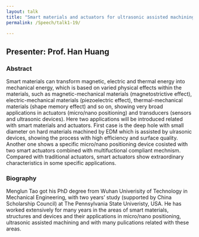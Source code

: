 ```yaml
---
layout: talk
title: "Smart materials and actuators for ultrasonic assisted machining and micro/nano positioning"
permalink: /Speech/talk1-19/

---
```


<div class="talk-container">
    <div class="talk-header">
        <h2>Presenter: Prof. Han Huang</h2>
    </div>
    <h3>Abstract</h3>
    <p>
Smart materials can transform magnetic, electric and thermal energy into mechanical energy, which is based on varied physical effects within the materials, such as magnetic-mechanical materials (magnetostrictive effect), electric-mechanical materials (piezoelectric effect), thermal-mechanical materials (shape memory effect) and so on, showing very broad applications in actuators (micro/nano positioning) and transducers (sensors and ultrasonic devices). Here two applications will be introduced related with smart materials and actuators. First case is the deep hole with small diameter on hard materials machined by EDM which is assisted by ulrasonic devices, showing the process with high efficiency and surface quality. Another one shows a specific micro/nano positioning device cosisted with two smart actuators combined with multifuctional compliant mechnism. Compared with traditional actuators, smart actuators show extraordinary characteristics in some specific applications.
    </p>
    <h3>Biography</h3>
    <p>
Menglun Tao got his PhD degree from Wuhan Univerisity of Technology in Mechanical Engineering, with two years’ study (supported by China Scholarship Council) at The Pennsylvania State Univeristy, USA. He has worked extensively for many years in the areas of smart materials, structures and devices and their applications in micro/nano positioning, ultrasonic assisted machining and with many pulications related with these areas.
    </p>
</div>

